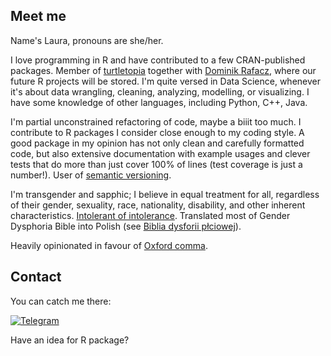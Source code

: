 <!--
**ErdaradunGaztea/ErdaradunGaztea** is a ✨ _special_ ✨ repository because its `README.md` (this file) appears on your GitHub profile.

Here are some ideas to get you started:

- 🔭 I’m currently working on ...
- 🌱 I’m currently learning ...
- 👯 I’m looking to collaborate on ...
- 🤔 I’m looking for help with ...
- 💬 Ask me about ...
- 📫 How to reach me: ...
- 😄 Pronouns: ...
- ⚡ Fun fact: ...
-->

## Meet me

Name's Laura, pronouns are she/her.

I love programming in R and have contributed to a few CRAN-published packages. Member of [turtletopia](https://github.com/turtletopia) together with [Dominik Rafacz](https://github.com/DominikRafacz), where our future R projects will be stored. I'm quite versed in Data Science, whenever it's about data wrangling, cleaning, analyzing, modelling, or visualizing. I have some knowledge of other languages, including Python, C++, Java.

I'm partial unconstrained refactoring of code, maybe a biiit too much. I contribute to R packages I consider close enough to my coding style. A good package in my opinion has not only clean and carefully formatted code, but also extensive documentation with example usages and clever tests that do more than just cover 100% of lines (test coverage is just a number!). User of [semantic versioning](https://semver.org).

I'm transgender and sapphic; I believe in equal treatment for all, regardless of their gender, sexuality, race, nationality, disability, and other inherent characteristics. [Intolerant of intolerance](https://en.wikipedia.org/wiki/Paradox_of_tolerance). Translated most of Gender Dysphoria Bible into Polish (see [Biblia dysforii płciowej](https://genderdysphoria.fyi/pl/)).

Heavily opinionated in favour of [Oxford comma](https://en.wikipedia.org/wiki/Serial_comma).

## Contact

You can catch me there:

[![Telegram](https://img.shields.io/badge/Telegram-2CA5E0?style=for-the-badge&logo=telegram&logoColor=white)](https://t.me/ErdaradunGaztea)

Have an idea for R package?
